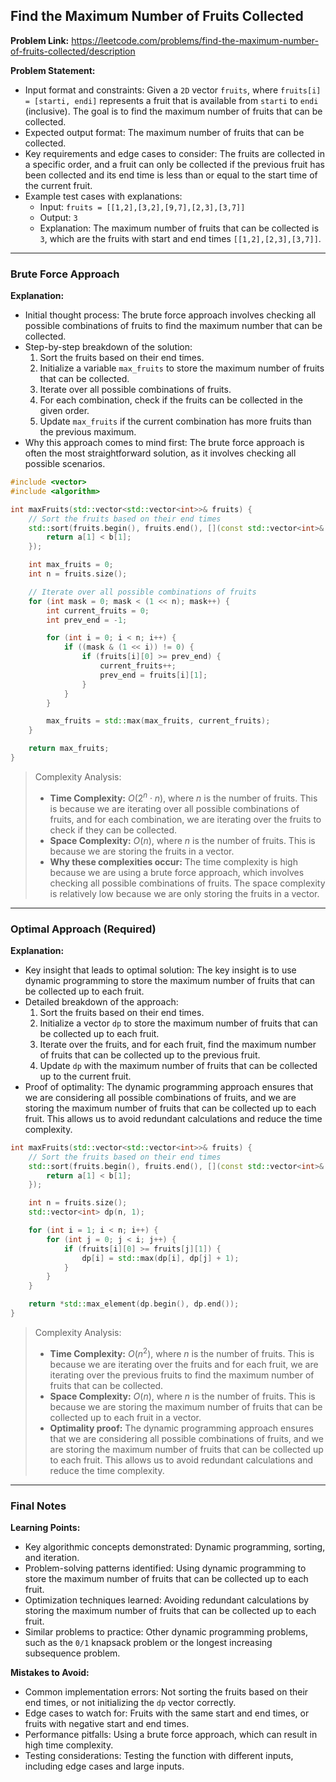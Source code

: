 ## Find the Maximum Number of Fruits Collected

**Problem Link:** https://leetcode.com/problems/find-the-maximum-number-of-fruits-collected/description

**Problem Statement:**
- Input format and constraints: Given a `2D` vector `fruits`, where `fruits[i] = [starti, endi]` represents a fruit that is available from `starti` to `endi` (inclusive). The goal is to find the maximum number of fruits that can be collected.
- Expected output format: The maximum number of fruits that can be collected.
- Key requirements and edge cases to consider: The fruits are collected in a specific order, and a fruit can only be collected if the previous fruit has been collected and its end time is less than or equal to the start time of the current fruit.
- Example test cases with explanations:
  - Input: `fruits = [[1,2],[3,2],[9,7],[2,3],[3,7]]`
  - Output: `3`
  - Explanation: The maximum number of fruits that can be collected is `3`, which are the fruits with start and end times `[[1,2],[2,3],[3,7]]`.

---

### Brute Force Approach

**Explanation:**
- Initial thought process: The brute force approach involves checking all possible combinations of fruits to find the maximum number that can be collected.
- Step-by-step breakdown of the solution:
  1. Sort the fruits based on their end times.
  2. Initialize a variable `max_fruits` to store the maximum number of fruits that can be collected.
  3. Iterate over all possible combinations of fruits.
  4. For each combination, check if the fruits can be collected in the given order.
  5. Update `max_fruits` if the current combination has more fruits than the previous maximum.
- Why this approach comes to mind first: The brute force approach is often the most straightforward solution, as it involves checking all possible scenarios.

```cpp
#include <vector>
#include <algorithm>

int maxFruits(std::vector<std::vector<int>>& fruits) {
    // Sort the fruits based on their end times
    std::sort(fruits.begin(), fruits.end(), [](const std::vector<int>& a, const std::vector<int>& b) {
        return a[1] < b[1];
    });

    int max_fruits = 0;
    int n = fruits.size();

    // Iterate over all possible combinations of fruits
    for (int mask = 0; mask < (1 << n); mask++) {
        int current_fruits = 0;
        int prev_end = -1;

        for (int i = 0; i < n; i++) {
            if ((mask & (1 << i)) != 0) {
                if (fruits[i][0] >= prev_end) {
                    current_fruits++;
                    prev_end = fruits[i][1];
                }
            }
        }

        max_fruits = std::max(max_fruits, current_fruits);
    }

    return max_fruits;
}
```

> Complexity Analysis:
> - **Time Complexity:** $O(2^n \cdot n)$, where $n$ is the number of fruits. This is because we are iterating over all possible combinations of fruits, and for each combination, we are iterating over the fruits to check if they can be collected.
> - **Space Complexity:** $O(n)$, where $n$ is the number of fruits. This is because we are storing the fruits in a vector.
> - **Why these complexities occur:** The time complexity is high because we are using a brute force approach, which involves checking all possible combinations of fruits. The space complexity is relatively low because we are only storing the fruits in a vector.

---

### Optimal Approach (Required)

**Explanation:**
- Key insight that leads to optimal solution: The key insight is to use dynamic programming to store the maximum number of fruits that can be collected up to each fruit.
- Detailed breakdown of the approach:
  1. Sort the fruits based on their end times.
  2. Initialize a vector `dp` to store the maximum number of fruits that can be collected up to each fruit.
  3. Iterate over the fruits, and for each fruit, find the maximum number of fruits that can be collected up to the previous fruit.
  4. Update `dp` with the maximum number of fruits that can be collected up to the current fruit.
- Proof of optimality: The dynamic programming approach ensures that we are considering all possible combinations of fruits, and we are storing the maximum number of fruits that can be collected up to each fruit. This allows us to avoid redundant calculations and reduce the time complexity.

```cpp
int maxFruits(std::vector<std::vector<int>>& fruits) {
    // Sort the fruits based on their end times
    std::sort(fruits.begin(), fruits.end(), [](const std::vector<int>& a, const std::vector<int>& b) {
        return a[1] < b[1];
    });

    int n = fruits.size();
    std::vector<int> dp(n, 1);

    for (int i = 1; i < n; i++) {
        for (int j = 0; j < i; j++) {
            if (fruits[i][0] >= fruits[j][1]) {
                dp[i] = std::max(dp[i], dp[j] + 1);
            }
        }
    }

    return *std::max_element(dp.begin(), dp.end());
}
```

> Complexity Analysis:
> - **Time Complexity:** $O(n^2)$, where $n$ is the number of fruits. This is because we are iterating over the fruits and for each fruit, we are iterating over the previous fruits to find the maximum number of fruits that can be collected.
> - **Space Complexity:** $O(n)$, where $n$ is the number of fruits. This is because we are storing the maximum number of fruits that can be collected up to each fruit in a vector.
> - **Optimality proof:** The dynamic programming approach ensures that we are considering all possible combinations of fruits, and we are storing the maximum number of fruits that can be collected up to each fruit. This allows us to avoid redundant calculations and reduce the time complexity.

---

### Final Notes

**Learning Points:**
- Key algorithmic concepts demonstrated: Dynamic programming, sorting, and iteration.
- Problem-solving patterns identified: Using dynamic programming to store the maximum number of fruits that can be collected up to each fruit.
- Optimization techniques learned: Avoiding redundant calculations by storing the maximum number of fruits that can be collected up to each fruit.
- Similar problems to practice: Other dynamic programming problems, such as the `0/1` knapsack problem or the longest increasing subsequence problem.

**Mistakes to Avoid:**
- Common implementation errors: Not sorting the fruits based on their end times, or not initializing the `dp` vector correctly.
- Edge cases to watch for: Fruits with the same start and end times, or fruits with negative start and end times.
- Performance pitfalls: Using a brute force approach, which can result in high time complexity.
- Testing considerations: Testing the function with different inputs, including edge cases and large inputs.